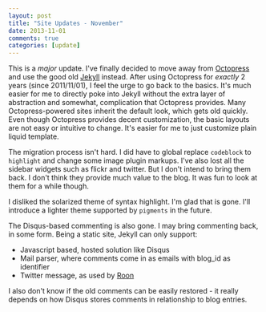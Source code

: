 ```yaml
---
layout: post
title: "Site Updates - November"
date: 2013-11-01
comments: true
categories: [update]
---
```


This is a _major_ update.  I've finally decided to move away from [Octopress](http://octopress.org) and use the good old [Jekyll](http://jekyllrb.org) instead.  After using Octopress for _exactly_ 2 years (since 2011/11/01), I feel the urge to go back to the basics.  It's much easier for me to directly poke into Jekyll without the extra layer of abstraction and somewhat, complication that Octopress provides.  Many Octopress-powered sites inherit the default look, which gets old quickly.  Even though Octopress provides decent customization, the basic layouts are not easy or intuitive to change.  It's easier for me to just customize plain liquid template.

The migration process isn't hard.  I did have to global replace `codeblock` to `highlight` and change some image plugin markups.  I've also lost all the sidebar widgets such as flickr and twitter.  But I don't intend to bring them back.  I don't think they provide much value to the blog.  It was fun to look at them for a while though.

I disliked the solarized theme of syntax highlight.  I'm glad that is gone.  I'll introduce a lighter theme supported by `pigments` in the future.

The Disqus-based commenting is also gone.  I may bring commenting back, in some form.  Being a static site, Jekyll can only support:

- Javascript based, hosted solution like Disqus
- Mail parser, where comments come in as emails with blog_id as identifier
- Twitter message, as used by [Roon](http://roon.io)

I also don't know if the old comments can be easily restored - it really depends on how Disqus stores comments in relationship to blog entries.
